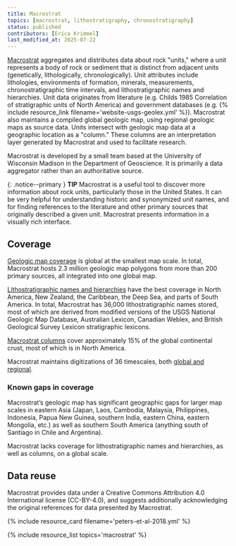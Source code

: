 ```yaml
---
title: Macrostrat
topics: [macrostrat, lithostratigraphy, chronostratigraphy]
status: published
contributors: [Erica Krimmel]
last_modified_at: 2025-07-22
---
```


[Macrostrat](https://macrostrat.org) aggregates and distributes data about rock "units," where a unit represents a body of rock or sediment that is distinct from adjacent units (genetically, lithologically, chronologically). Unit attributes include lithologies, environments of formation, minerals, measurements, chronostratigraphic time intervals, and lithostratigraphic names and hierarchies. Unit data originates from literature (e.g. Childs 1985 Correlation of stratigraphic units of North America) and government databases (e.g. {% include resource_link filename='website-usgs-geolex.yml' %}). Macrostrat also maintains a compiled global geologic map, using regional geologic maps as source data. Units intersect with geologic map data at a geographic location as a "column." These columns are an interpretation layer generated by Macrostrat and used to facilitate research.

Macrostrat is developed by a small team based at the University of Wisconsin Madison in the Department of Geoscience. It is primarily a data aggregator rather than an authoritative source.

{: .notice--primary }
**TIP**
Macrostrat is a useful tool to discover more information about rock units, particularly those in the United States. It can be very helpful for understanding historic and synonymized unit names, and for finding references to the literature and other primary sources that originally described a given unit. Macrostrat presents information in a visually rich interface.

## Coverage

[Geologic map coverage](https://macrostrat.org/map) is global at the smallest map scale. In total, Macrostrat hosts 2.3 million geologic map polygons from more than 200 primary sources, all integrated into one global map.

[Lithostratigraphic names and hierarchies](https://macrostrat.org/sift) have the best coverage in North America, New Zealand, the Caribbean, the Deep Sea, and parts of South America. In total, Macrostrat has 36,000 lithostratigraphic names stored, most of which are derived from modified versions of the USGS National Geologic Map Database, Australian Lexicon, Canadian Weblex, and British Geological Survey Lexicon stratigraphic lexicons.

[Macrostrat columns](https://macrostrat.org/sift) cover approximately 15% of the global continental crust, most of which is in North America.

Macrostrat maintains digitizations of 36 timescales, both [global and regional](https://macrostrat.org/api/defs/timescales?all).

### Known gaps in coverage

Macrostrat’s geologic map has significant geographic gaps for larger map scales in eastern Asia (Japan, Laos, Cambodia, Malaysia, Philippines, Indonesia, Papua New Guinea, southern India, eastern China, eastern Mongolia, etc.) as well as southern South America (anything south of Santiago in Chile and Argentina).

Macrostrat lacks coverage for lithostratigraphic names and hierarchies, as well as columns, on a global scale.

## Data reuse

Macrostrat provides data under a Creative Commons Attribution 4.0 International license (CC-BY-4.0), and suggests additionally acknowledging the original references for data presented by Macrostrat. 

{% include resource_card filename='peters-et-al-2018.yml' %}

{% include resource_list topics='macrostrat' %}
